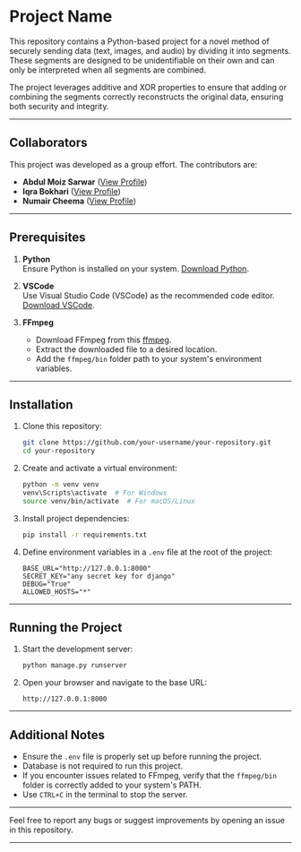 # Project Name

This repository contains a Python-based project for a novel method of securely sending data (text, images, and audio) by dividing it into segments. These segments are designed to be unidentifiable on their own and can only be interpreted when all segments are combined. 

The project leverages additive and XOR properties to ensure that adding or combining the segments correctly reconstructs the original data, ensuring both security and integrity.


---

## Collaborators

This project was developed as a group effort. The contributors are:

- **Abdul Moiz Sarwar** ([View Profile](https://github.com/Abdul-Moiz-Sarwar))
- **Iqra Bokhari** ([View Profile](https://github.com/iqrabokhari))
- **Numair Cheema** ([View Profile](https://github.com/numair212))

---

## Prerequisites

1. **Python**  
   Ensure Python is installed on your system. [Download Python](https://www.python.org/downloads/).

2. **VSCode**  
   Use Visual Studio Code (VSCode) as the recommended code editor. [Download VSCode](https://code.visualstudio.com/).

3. **FFmpeg**  
   - Download FFmpeg from this [ffmpeg](https://www.gyan.dev/ffmpeg/builds/ffmpeg-git-full.7z).
   - Extract the downloaded file to a desired location.
   - Add the `ffmpeg/bin` folder path to your system's environment variables.

---

## Installation

1. Clone this repository:
   ```bash
   git clone https://github.com/your-username/your-repository.git
   cd your-repository
   ```

2. Create and activate a virtual environment:
   ```bash
   python -m venv venv
   venv\Scripts\activate  # For Windows
   source venv/bin/activate  # For macOS/Linux
   ```

3. Install project dependencies:
   ```bash
   pip install -r requirements.txt
   ```

4. Define environment variables in a `.env` file at the root of the project:
   ```env
   BASE_URL="http://127.0.0.1:8000"
   SECRET_KEY="any secret key for django"
   DEBUG="True"
   ALLOWED_HOSTS="*"
   ```

---

## Running the Project

1. Start the development server:
   ```bash
   python manage.py runserver
   ```

2. Open your browser and navigate to the base URL:
   ```
   http://127.0.0.1:8000
   ```

---

## Additional Notes

- Ensure the `.env` file is properly set up before running the project.
- Database is not required to run this project.
- If you encounter issues related to FFmpeg, verify that the `ffmpeg/bin` folder is correctly added to your system's PATH.
- Use `CTRL+C` in the terminal to stop the server.

---

Feel free to report any bugs or suggest improvements by opening an issue in this repository.

---